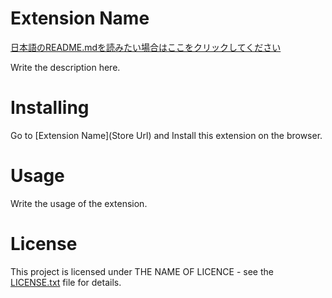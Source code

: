 ﻿# Extension Name
[日本語のREADME.mdを読みたい場合はここをクリックしてください](README_ja.md)

Write the description here.

# Installing
Go to [Extension Name](Store Url) and Install this extension on the browser.

# Usage
Write the usage of the extension.

# License
This project is licensed under THE NAME OF LICENCE - see the [LICENSE.txt](LICENSE.txt) file for details.
